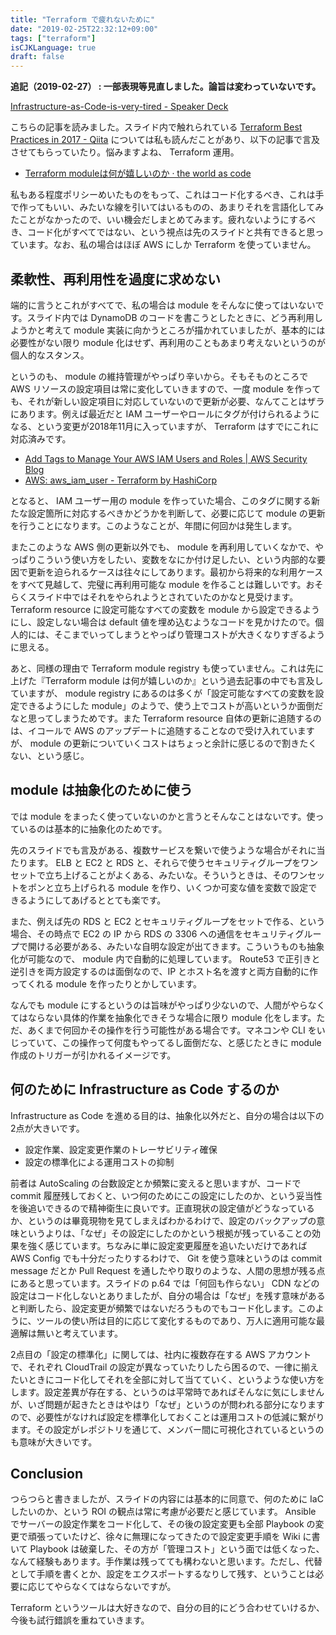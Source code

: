 ```yaml
---
title: "Terraform で疲れないために"
date: "2019-02-25T22:32:12+09:00"
tags: ["terraform"]
isCJKLanguage: true
draft: false
---
```


**追記（2019-02-27） : 一部表現等見直しました。論旨は変わっていないです。**

[Infrastructure-as-Code-is-very-tired - Speaker Deck](https://speakerdeck.com/shogomuranushi/infrastructure-as-code-is-very-tired)

こちらの記事を読みました。スライド内で触れられている [Terraform Best Practices in 2017 - Qiita](https://qiita.com/shogomuranushi/items/e2f3ff3cfdcacdd17f99) については私も読んだことがあり、以下の記事で言及させてもらっていたり。悩みますよね、 Terraform 運用。

* [Terraform moduleは何が嬉しいのか · the world as code](https://chroju.github.io/blog/2017/12/27/how_to_use_terraform_modules/)

私もある程度ポリシーめいたものをもって、これはコード化するべき、これは手で作ってもいい、みたいな線を引いてはいるものの、あまりそれを言語化してみたことがなかったので、いい機会だしまとめてみます。疲れないようにするべき、コード化がすべてではない、という視点は先のスライドと共有できると思っています。なお、私の場合はほぼ AWS にしか Terraform を使っていません。

## 柔軟性、再利用性を過度に求めない

端的に言うとこれがすべてで、私の場合は module をそんなに使ってはいないです。スライド内では DynamoDB のコードを書こうとしたときに、どう再利用しようかと考えて module 実装に向かうところが描かれていましたが、基本的には必要性がない限り module 化はせず、再利用のこともあまり考えないというのが個人的なスタンス。

というのも、 module の維持管理がやっぱり辛いから。そもそものところでAWS リソースの設定項目は常に変化していきますので、一度 module を作っても、それが新しい設定項目に対応していないので更新が必要、なんてことはザラにあります。例えば最近だと IAM ユーザーやロールにタグが付けられるようになる、という変更が2018年11月に入っていますが、 Terraform はすでにこれに対応済みです。

* [Add Tags to Manage Your AWS IAM Users and Roles | AWS Security Blog](https://aws.amazon.com/jp/blogs/security/add-tags-to-manage-your-aws-iam-users-and-roles/)
* [AWS: aws_iam_user - Terraform by HashiCorp](https://www.terraform.io/docs/providers/aws/r/iam_user.html)

となると、 IAM ユーザー用の module を作っていた場合、このタグに関する新たな設定箇所に対応するべきかどうかを判断して、必要に応じて module の更新を行うことになります。このようなことが、年間に何回かは発生します。

またこのような AWS 側の更新以外でも、 module を再利用していくなかで、やっぱりこういう使い方をしたい、変数をなにか付け足したい、という内部的な要因で更新を迫られるケースは往々にしてあります。最初から将来的な利用ケースをすべて見越して、完璧に再利用可能な module を作ることは難しいです。おそらくスライド中ではそれをやられようとされていたのかなと見受けます。 Terraform resource に設定可能なすべての変数を module から設定できるようにし、設定しない場合は default 値を埋め込むようなコードを見かけたので。個人的には、そこまでいってしまうとやっぱり管理コストが大きくなりすぎるように思える。

あと、同様の理由で Terraform module registry も使っていません。これは先に上げた『Terraform module は何が嬉しいのか』という過去記事の中でも言及していますが、 module registry にあるのは多くが「設定可能なすべての変数を設定できるようにした module」のようで、使う上でコストが高いというか面倒だなと思ってしまうためです。また Terraform resource 自体の更新に追随するのは、イコールで AWS のアップデートに追随することなので受け入れていますが、 module の更新についていくコストはちょっと余計に感じるので割きたくない、という感じ。

## module は抽象化のために使う

では module をまったく使っていないのかと言うとそんなことはないです。使っているのは基本的に抽象化のためです。

先のスライドでも言及がある、複数サービスを繋いで使うような場合がそれに当たります。 ELB と EC2 と RDS と、それらで使うセキュリティグループをワンセットで立ち上げることがよくある、みたいな。そういうときは、そのワンセットをポンと立ち上げられる module を作り、いくつか可変な値を変数で設定できるようにしてあげるととても楽です。

また、例えば先の RDS と EC2 とセキュリティグループをセットで作る、という場合、その時点で EC2 の IP から RDS の 3306 への通信をセキュリティグループで開ける必要がある、みたいな自明な設定が出てきます。こういうものも抽象化が可能なので、 module 内で自動的に処理しています。 Route53 で正引きと逆引きを両方設定するのは面倒なので、IP とホスト名を渡すと両方自動的に作ってくれる module を作ったりとかしています。

なんでも module にするというのは旨味がやっぱり少ないので、人間がやらなくてはならない具体的作業を抽象化できそうな場合に限り module 化をします。ただ、あくまで何回かその操作を行う可能性がある場合です。マネコンや CLI をいじっていて、この操作って何度もやってるし面倒だな、と感じたときに module 作成のトリガーが引かれるイメージです。

## 何のために Infrastructure as Code するのか

Infrastructure as Code を進める目的は、抽象化以外だと、自分の場合は以下の2点が大きいです。

* 設定作業、設定変更作業のトレーサビリティ確保
* 設定の標準化による運用コストの抑制

前者は AutoScaling の台数設定とか頻繁に変えると思いますが、コードで commit 履歴残しておくと、いつ何のためにこの設定にしたのか、という妥当性を後追いできるので精神衛生に良いです。正直現状の設定値がどうなっているか、というのは畢竟現物を見てしまえばわかるわけで、設定のバックアップの意味というよりは、「なぜ」その設定にしたのかという根拠が残っていることの効果を強く感じています。ちなみに単に設定変更履歴を追いたいだけであれば AWS Config でも十分だったりするわけで、 Git を使う意味というのは commit message だとか Pull Request を通したやり取りのような、人間の思想が残る点にあると思っています。スライドの p.64 では「何回も作らない」 CDN などの設定はコード化しないとありましたが、自分の場合は「なぜ」を残す意味があると判断したら、設定変更が頻繁ではないだろうものでもコード化します。このように、ツールの使い所は目的に応じて変化するものであり、万人に適用可能な最適解は無いと考えています。

2点目の「設定の標準化」に関しては、社内に複数存在する AWS アカウントで、それぞれ CloudTrail の設定が異なっていたりしたら困るので、一律に揃えたいときにコード化してそれを全部に対して当てていく、というような使い方をします。設定差異が存在する、というのは平常時であればそんなに気にしませんが、いざ問題が起きたときはやはり「なぜ」というのが問われる部分になりますので、必要性がなければ設定を標準化しておくことは運用コストの低減に繋がります。その設定がレポジトリを通じて、メンバー間に可視化されているというのも意味が大きいです。

## Conclusion

つらつらと書きましたが、スライドの内容には基本的に同意で、何のために IaC したいのか、という ROI の観点は常に考慮が必要だと感じています。 Ansible でサーバーの設定作業をコード化して、その後の設定変更も全部 Playbook の変更で頑張っていたけど、徐々に無理になってきたので設定変更手順を Wiki に書いて Playbook は破棄した、その方が「管理コスト」という面では低くなった、なんて経験もあります。手作業は残ってても構わないと思います。ただし、代替として手順を書くとか、設定をエクスポートするなりして残す、ということは必要に応じてやらなくてはならないですが。

Terraform というツールは大好きなので、自分の目的にどう合わせていけるか、今後も試行錯誤を重ねていきます。

